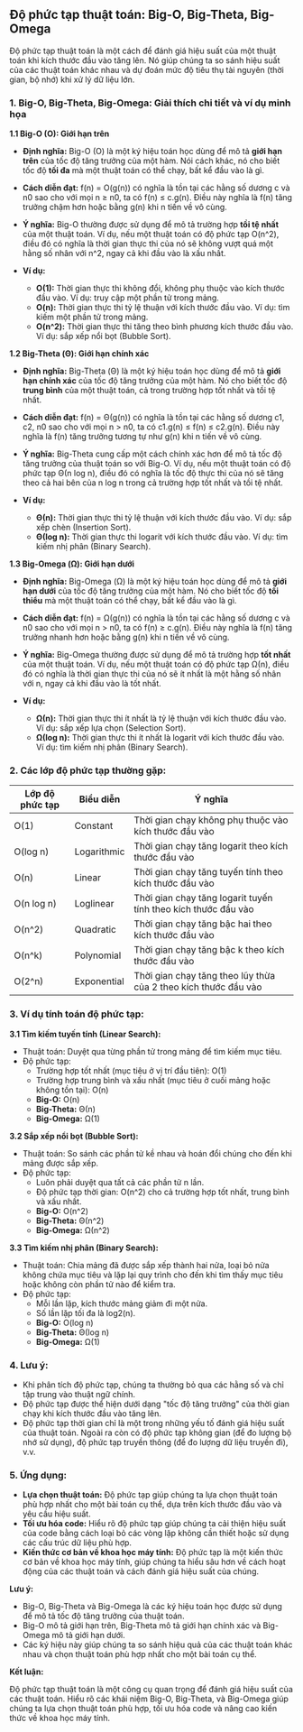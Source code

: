 ## Độ phức tạp thuật toán: Big-O, Big-Theta, Big-Omega

Độ phức tạp thuật toán là một cách để đánh giá hiệu suất của một thuật toán khi kích thước đầu vào tăng lên. Nó giúp chúng ta so sánh hiệu suất của các thuật toán khác nhau và dự đoán mức độ tiêu thụ tài nguyên (thời gian, bộ nhớ) khi xử lý dữ liệu lớn.

### 1. Big-O, Big-Theta, Big-Omega: Giải thích chi tiết và ví dụ minh họa

**1.1 Big-O (O): Giới hạn trên**

- **Định nghĩa:** Big-O (O) là một ký hiệu toán học dùng để mô tả **giới hạn trên** của tốc độ tăng trưởng của một hàm. Nói cách khác, nó cho biết tốc độ **tối đa** mà một thuật toán có thể chạy, bất kể đầu vào là gì.

- **Cách diễn đạt:** f(n) = O(g(n)) có nghĩa là tồn tại các hằng số dương c và n0 sao cho với mọi n ≥ n0, ta có f(n) ≤ c.g(n). Điều này nghĩa là f(n) tăng trưởng chậm hơn hoặc bằng g(n) khi n tiến về vô cùng.

- **Ý nghĩa:** Big-O thường được sử dụng để mô tả trường hợp **tồi tệ nhất** của một thuật toán. Ví dụ, nếu một thuật toán có độ phức tạp O(n^2), điều đó có nghĩa là thời gian thực thi của nó sẽ không vượt quá một hằng số nhân với n^2, ngay cả khi đầu vào là xấu nhất.

- **Ví dụ:**
  - **O(1):** Thời gian thực thi không đổi, không phụ thuộc vào kích thước đầu vào. Ví dụ: truy cập một phần tử trong mảng.
  - **O(n):** Thời gian thực thi tỷ lệ thuận với kích thước đầu vào. Ví dụ: tìm kiếm một phần tử trong mảng.
  - **O(n^2):** Thời gian thực thi tăng theo bình phương kích thước đầu vào. Ví dụ: sắp xếp nổi bọt (Bubble Sort).

**1.2 Big-Theta (Θ): Giới hạn chính xác**

- **Định nghĩa:** Big-Theta (Θ) là một ký hiệu toán học dùng để mô tả **giới hạn chính xác** của tốc độ tăng trưởng của một hàm. Nó cho biết tốc độ **trung bình** của một thuật toán, cả trong trường hợp tốt nhất và tồi tệ nhất.

- **Cách diễn đạt:** f(n) = Θ(g(n)) có nghĩa là tồn tại các hằng số dương c1, c2, n0 sao cho với mọi n > n0, ta có c1.g(n) ≤ f(n) ≤ c2.g(n). Điều này nghĩa là f(n) tăng trưởng tương tự như g(n) khi n tiến về vô cùng.

- **Ý nghĩa:** Big-Theta cung cấp một cách chính xác hơn để mô tả tốc độ tăng trưởng của thuật toán so với Big-O. Ví dụ, nếu một thuật toán có độ phức tạp Θ(n log n), điều đó có nghĩa là tốc độ thực thi của nó sẽ tăng theo cả hai bên của n log n trong cả trường hợp tốt nhất và tồi tệ nhất.

- **Ví dụ:**
  - **Θ(n):** Thời gian thực thi tỷ lệ thuận với kích thước đầu vào. Ví dụ: sắp xếp chèn (Insertion Sort).
  - **Θ(log n):** Thời gian thực thi logarit với kích thước đầu vào. Ví dụ: tìm kiếm nhị phân (Binary Search).

**1.3 Big-Omega (Ω): Giới hạn dưới**

- **Định nghĩa:** Big-Omega (Ω) là một ký hiệu toán học dùng để mô tả **giới hạn dưới** của tốc độ tăng trưởng của một hàm. Nó cho biết tốc độ **tối thiểu** mà một thuật toán có thể chạy, bất kể đầu vào là gì.

- **Cách diễn đạt:** f(n) = Ω(g(n)) có nghĩa là tồn tại các hằng số dương c và n0 sao cho với mọi n > n0, ta có f(n) ≥ c.g(n). Điều này nghĩa là f(n) tăng trưởng nhanh hơn hoặc bằng g(n) khi n tiến về vô cùng.

- **Ý nghĩa:** Big-Omega thường được sử dụng để mô tả trường hợp **tốt nhất** của một thuật toán. Ví dụ, nếu một thuật toán có độ phức tạp Ω(n), điều đó có nghĩa là thời gian thực thi của nó sẽ ít nhất là một hằng số nhân với n, ngay cả khi đầu vào là tốt nhất.

- **Ví dụ:**
  - **Ω(n):** Thời gian thực thi ít nhất là tỷ lệ thuận với kích thước đầu vào. Ví dụ: sắp xếp lựa chọn (Selection Sort).
  - **Ω(log n):** Thời gian thực thi ít nhất là logarit với kích thước đầu vào. Ví dụ: tìm kiếm nhị phân (Binary Search).

### 2. Các lớp độ phức tạp thường gặp:

| Lớp độ phức tạp | Biểu diễn   | Ý nghĩa                                                         |
| --------------- | ----------- | --------------------------------------------------------------- |
| O(1)            | Constant    | Thời gian chạy không phụ thuộc vào kích thước đầu vào           |
| O(log n)        | Logarithmic | Thời gian chạy tăng logarit theo kích thước đầu vào             |
| O(n)            | Linear      | Thời gian chạy tăng tuyến tính theo kích thước đầu vào          |
| O(n log n)      | Loglinear   | Thời gian chạy tăng logarit tuyến tính theo kích thước đầu vào  |
| O(n^2)          | Quadratic   | Thời gian chạy tăng bậc hai theo kích thước đầu vào             |
| O(n^k)          | Polynomial  | Thời gian chạy tăng bậc k theo kích thước đầu vào               |
| O(2^n)          | Exponential | Thời gian chạy tăng theo lũy thừa của 2 theo kích thước đầu vào |

### 3. Ví dụ tính toán độ phức tạp:

**3.1 Tìm kiếm tuyến tính (Linear Search):**

- Thuật toán: Duyệt qua từng phần tử trong mảng để tìm kiếm mục tiêu.
- Độ phức tạp:
  - Trường hợp tốt nhất (mục tiêu ở vị trí đầu tiên): O(1)
  - Trường hợp trung bình và xấu nhất (mục tiêu ở cuối mảng hoặc không tồn tại): O(n)
  - **Big-O:** O(n)
  - **Big-Theta:** Θ(n)
  - **Big-Omega:** Ω(1)

**3.2 Sắp xếp nổi bọt (Bubble Sort):**

- Thuật toán: So sánh các phần tử kề nhau và hoán đổi chúng cho đến khi mảng được sắp xếp.
- Độ phức tạp:
  - Luôn phải duyệt qua tất cả các phần tử n lần.
  - Độ phức tạp thời gian: O(n^2) cho cả trường hợp tốt nhất, trung bình và xấu nhất.
  - **Big-O:** O(n^2)
  - **Big-Theta:** Θ(n^2)
  - **Big-Omega:** Ω(n^2)

**3.3 Tìm kiếm nhị phân (Binary Search):**

- Thuật toán: Chia mảng đã được sắp xếp thành hai nửa, loại bỏ nửa không chứa mục tiêu và lặp lại quy trình cho đến khi tìm thấy mục tiêu hoặc không còn phần tử nào để kiểm tra.
- Độ phức tạp:
  - Mỗi lần lặp, kích thước mảng giảm đi một nửa.
  - Số lần lặp tối đa là log2(n).
  - **Big-O:** O(log n)
  - **Big-Theta:** Θ(log n)
  - **Big-Omega:** Ω(1)

### 4. Lưu ý:

- Khi phân tích độ phức tạp, chúng ta thường bỏ qua các hằng số và chỉ tập trung vào thuật ngữ chính.
- Độ phức tạp được thể hiện dưới dạng "tốc độ tăng trưởng" của thời gian chạy khi kích thước đầu vào tăng lên.
- Độ phức tạp thời gian chỉ là một trong những yếu tố đánh giá hiệu suất của thuật toán. Ngoài ra còn có độ phức tạp không gian (để đo lượng bộ nhớ sử dụng), độ phức tạp truyền thông (để đo lượng dữ liệu truyền đi), v.v.

### 5. Ứng dụng:

- **Lựa chọn thuật toán:** Độ phức tạp giúp chúng ta lựa chọn thuật toán phù hợp nhất cho một bài toán cụ thể, dựa trên kích thước đầu vào và yêu cầu hiệu suất.
- **Tối ưu hóa code:** Hiểu rõ độ phức tạp giúp chúng ta cải thiện hiệu suất của code bằng cách loại bỏ các vòng lặp không cần thiết hoặc sử dụng các cấu trúc dữ liệu phù hợp.
- **Kiến thức cơ bản về khoa học máy tính:** Độ phức tạp là một kiến thức cơ bản về khoa học máy tính, giúp chúng ta hiểu sâu hơn về cách hoạt động của các thuật toán và cách đánh giá hiệu suất của chúng.

**Lưu ý:**

- Big-O, Big-Theta và Big-Omega là các ký hiệu toán học được sử dụng để mô tả tốc độ tăng trưởng của thuật toán.
- Big-O mô tả giới hạn trên, Big-Theta mô tả giới hạn chính xác và Big-Omega mô tả giới hạn dưới.
- Các ký hiệu này giúp chúng ta so sánh hiệu quả của các thuật toán khác nhau và chọn thuật toán phù hợp nhất cho một bài toán cụ thể.

**Kết luận:**

Độ phức tạp thuật toán là một công cụ quan trọng để đánh giá hiệu suất của các thuật toán. Hiểu rõ các khái niệm Big-O, Big-Theta, và Big-Omega giúp chúng ta lựa chọn thuật toán phù hợp, tối ưu hóa code và nâng cao kiến thức về khoa học máy tính.

